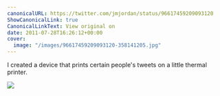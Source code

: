 ```yaml
---
canonicalURL: https://twitter.com/jmjordan/status/96617459209093120
ShowCanonicalLink: true
CanonicalLinkText: View original on
date: 2011-07-28T16:26:12+00:00
cover:
  image: "/images/96617459209093120-358141205.jpg"
---
```

I created a device that prints certain people's tweets on a little thermal printer. 

![](/images/96617459209093120-358141205.jpg)